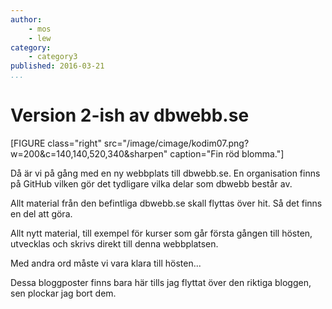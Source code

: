 ```yaml
---
author: 
    - mos
    - lew
category:
    - category3
published: 2016-03-21
...
```

Version 2-ish av dbwebb.se
===================================

[FIGURE class="right" src="/image/cimage/kodim07.png?w=200&c=140,140,520,340&sharpen" caption="Fin röd blomma."]

Då är vi på gång med en ny webbplats till dbwebb.se. En organisation finns på GitHub vilken gör det tydligare vilka delar som dbwebb består av.

Allt material från den befintliga dbwebb.se skall flyttas över hit. Så det finns en del att göra.

<!--more-->

Allt nytt material, till exempel för kurser som går första gången till hösten, utvecklas och skrivs direkt till denna webbplatsen.

Med andra ord måste vi vara klara till hösten...

Dessa bloggposter finns bara här tills jag flyttat över den riktiga bloggen, sen plockar jag bort dem.
